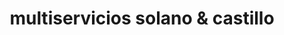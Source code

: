 ---
title: "multiservicios solano & castillo"
url: /puerto-la-cruz/multiservicios-solano-und-castillo/
shop: Autowerkstatt
---